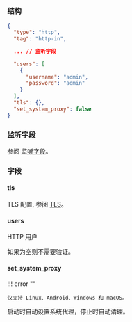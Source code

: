 ### 结构

```json
{
  "type": "http",
  "tag": "http-in",

  ... // 监听字段

  "users": [
    {
      "username": "admin",
      "password": "admin"
    }
  ],
  "tls": {},
  "set_system_proxy": false
}
```

### 监听字段

参阅 [监听字段](/zh/configuration/shared/listen/)。

### 字段

#### tls

TLS 配置, 参阅 [TLS](/zh/configuration/shared/tls/#inbound)。

#### users

HTTP 用户

如果为空则不需要验证。

#### set_system_proxy

!!! error ""

    仅支持 Linux、Android、Windows 和 macOS。

启动时自动设置系统代理，停止时自动清理。
